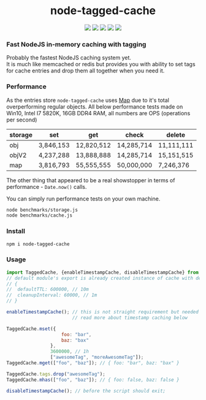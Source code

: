 <h1 align="center">node-tagged-cache</h1>
<p align="center">
<a href="https://www.npmjs.com/package/node-tagged-cache"><img src="https://img.shields.io/badge/npm-node--tagged--cache-brightgreen.svg?style=flat-square"></a>
<a href="https://www.npmjs.com/package/node-tagged-cache"><img src="https://img.shields.io/npm/v/node-tagged-cache.svg?style=flat-square"></a>
<a href="https://www.npmjs.com/package/node-tagged-cache"><img src="https://img.shields.io/travis/xobotyi/node-tagged-cache.svg?style=flat-square"></a>
<a href="https://www.npmjs.com/package/node-tagged-cache"><img src="https://img.shields.io/npm/l/node-tagged-cache.svg?style=flat-square"></a>
<a href="https://www.npmjs.com/package/node-tagged-cache"><img src="https://img.shields.io/npm/dt/node-tagged-cache.svg?style=flat-square"></a>
</p>

### Fast NodeJS in-memory caching with tagging
Probably the fastest NodeJS caching system yet.  
It is much like memcached or redis but provides you with ability to set tags for cache entries and drop them all together when you need it.  

### Performance
As the entries store `node-tagged-cache` uses [Map](https://developer.mozilla.org/en-US/docs/Web/JavaScript/Reference/Global_Objects/Map) due to it's total overperforming regular objects.
All below performance tests made on Win10, Intel I7 5820K, 16GB DDR4 RAM, all numbers are OPS (operations per second)

storage | set | get | check | delete
--------|-----|-----|-------|-------
obj | 3,846,153 | 12,820,512 | 14,285,714 | 11,111,111
objV2 | 4,237,288 | 13,888,888 | 14,285,714 | 15,151,515
map | 3,816,793 | 55,555,555 | 50,000,000 | 7,246,376

The other thing that appeared to be a real showstopper in terms of performance - `Date.now()` calls.

You can simply run performance tests on your own machine.
```bash
node benchmarks/storage.js
node benchmarks/cache.js
```

### Install
```bash
npm i node-tagged-cache
```

### Usage
```javascript
import TaggedCache, {enableTimestampCache, disableTimestampCache} from "node-tagged-cache";
// default module's export is already created instance of cache with default options
// {
//  defaultTTL: 600000, // 10m
//  cleanupInterval: 60000, // 1m
// }

enableTimestampCache(); // this is not straight requirement but needed for performance improvement
                        // read more about timestamp caching below

TaggedCache.mset({
                    foo: "bar",
                    baz: "bax"
                },
                3600000, // 1h
                ["awesomeTag", "moreAwesomeTag"]);
TaggedCache.mget(["foo", "baz"]); // { foo: "bar", baz: "bax" }

TaggedCache.tags.drop("awesomeTag");
TaggedCache.mhas(["foo", "baz"]); // { foo: false, baz: false }

disableTimestampCache(); // before the script should exit;
```
